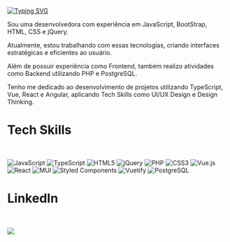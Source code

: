 [![Typing SVG](https://readme-typing-svg.demolab.com?font=Fira+Code&weight=600&size=24&duration=3000&pause=100&color=FFFFFF&random=false&lines=Ol%C3%A1!+Me+chamo+Giovanna)](https://git.io/typing-svg)

Sou uma desenvolvedora com experiência em JavaScript, BootStrap, HTML, CSS e jQuery. 

Atualmente, estou trabalhando com essas tecnologias, criando interfaces estratégicas e eficientes ao usuário.

Além de possuir experiência como Frontend, também realizo atividades como Backend utilizando PHP e PostgreSQL.

Tenho me dedicado ao desenvolvimento de projetos utilizando TypeScript, Vue, React e Angular, aplicando Tech Skills como UI/UX Design e Design Thinking.
<br>


# Tech Skills
<br>

![JavaScript](https://img.shields.io/badge/javascript-%23323330.svg?style=for-the-badge&logo=javascript&logoColor=%23F7DF1E) ![TypeScript](https://img.shields.io/badge/typescript-%23007ACC.svg?style=for-the-badge&logo=typescript&logoColor=white) ![HTML5](https://img.shields.io/badge/html5-%23E34F26.svg?style=for-the-badge&logo=html5&logoColor=white) ![jQuery](https://img.shields.io/badge/jQuery-0769AD?style=for-the-badge&logo=jquery&logoColor=white) ![PHP](https://img.shields.io/badge/PHP-777BB4?style=for-the-badge&logo=php&logoColor=white) ![CSS3](https://img.shields.io/badge/css3-%231572B6.svg?style=for-the-badge&logo=css3&logoColor=white) ![Vue.js](https://img.shields.io/badge/vuejs-%2335495e.svg?style=for-the-badge&logo=vuedotjs&logoColor=%234FC08D) ![React](https://img.shields.io/badge/React-20232A?style=for-the-badge&logo=react&logoColor=61DAFB) ![MUI](https://img.shields.io/badge/MUI-%230081CB.svg?style=for-the-badge&logo=material-ui&logoColor=white) ![Styled Components](https://img.shields.io/badge/styled--components-DB7093?style=for-the-badge&logo=styled-components&logoColor=white) ![Vuetify](https://img.shields.io/badge/Vuetify-1867C0?style=for-the-badge&logo=vuetify&logoColor=AEDDFF) ![PostgreSQL](https://img.shields.io/badge/PostgreSQL-316192?style=for-the-badge&logo=postgresql&logoColor=white) 
<br>

# LinkedIn
<br>

<a href="https://www.linkedin.com/in/gisanchesz" target="_blank"><img src="https://img.shields.io/badge/-LinkedIn-%230077B5?style=for-the-badge&logo=linkedin&logoColor=white" target="_blank"></a> 

<br>
